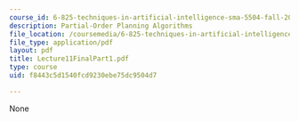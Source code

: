 ```yaml
---
course_id: 6-825-techniques-in-artificial-intelligence-sma-5504-fall-2002
description: Partial-Order Planning Algorithms
file_location: /coursemedia/6-825-techniques-in-artificial-intelligence-sma-5504-fall-2002/f8443c5d1540fcd9230ebe75dc9504d7_Lecture11FinalPart1.pdf
file_type: application/pdf
layout: pdf
title: Lecture11FinalPart1.pdf
type: course
uid: f8443c5d1540fcd9230ebe75dc9504d7

---
```

None